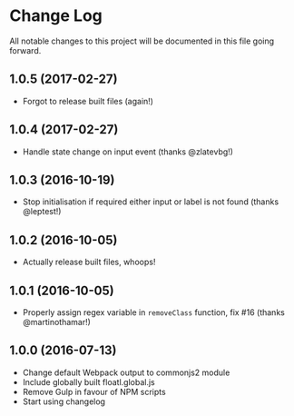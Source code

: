 # Change Log
All notable changes to this project will be documented in this file going forward.

## 1.0.5 (2017-02-27)
- Forgot to release built files (again!)

## 1.0.4 (2017-02-27)
- Handle state change on input event (thanks @zlatevbg!)

## 1.0.3 (2016-10-19)
- Stop initialisation if required either input or label is not found (thanks @leptest!)

## 1.0.2 (2016-10-05)
- Actually release built files, whoops!

## 1.0.1 (2016-10-05)
 - Properly assign regex variable in `removeClass` function, fix #16 (thanks @martinothamar!)

## 1.0.0 (2016-07-13)
- Change default Webpack output to commonjs2 module
- Include globally built floatl.global.js
- Remove Gulp in favour of NPM scripts
- Start using changelog
